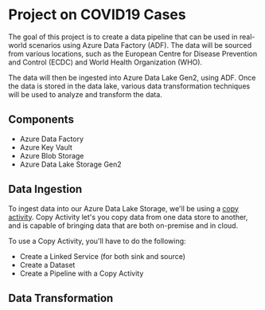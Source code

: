 
# Project on COVID19 Cases

The goal of this project is to create a data pipeline that can be used in real-world scenarios using Azure Data Factory (ADF). The data will be sourced from various locations, such as the European Centre for Disease
Prevention and Control (ECDC) and World Health Organization (WHO). 

The data will then be ingested into Azure Data Lake Gen2, using ADF. Once the data is stored in the data lake, various data transformation techniques will be used to analyze and transform the data.

## Components
- Azure Data Factory
- Azure Key Vault
- Azure Blob Storage
- Azure Data Lake Storage Gen2


## Data Ingestion
To ingest data into our Azure Data Lake Storage, we'll be using a [copy activity](#http://google.com). Copy Activity let's you copy data from one data store to another, and is capable of bringing data that are both on-premise and in cloud.

To use a Copy Activity, you'll have to do the following:

- Create a Linked Service (for both sink and source)
- Create a Dataset
- Create a Pipeline with a Copy Activity

## Data Transformation
